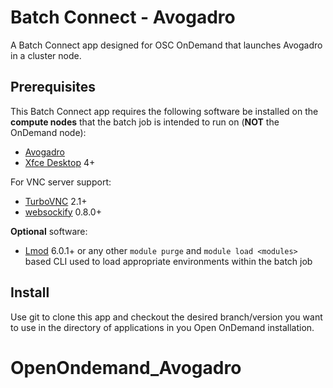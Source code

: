# Batch Connect - Avogadro

A Batch Connect app designed for OSC OnDemand that launches Avogadro in a cluster node.

## Prerequisites

This Batch Connect app requires the following software be installed on the
**compute nodes** that the batch job is intended to run on (**NOT** the
OnDemand node):

- [Avogadro]
- [Xfce Desktop] 4+

For VNC server support:

- [TurboVNC] 2.1+
- [websockify] 0.8.0+

**Optional** software:

- [Lmod] 6.0.1+ or any other `module purge` and `module load <modules>` based
  CLI used to load appropriate environments within the batch job

[Avogadro]: https://sourceforge.net/projects/avogadro/files/
[Xfce Desktop]: https://xfce.org/
[TurboVNC]: http://www.turbovnc.org/
[websockify]: https://github.com/novnc/websockify
[X server]: https://www.x.org/
[VirtualGL]: http://www.virtualgl.org/
[Lmod]: https://www.tacc.utexas.edu/research-development/tacc-projects/lmod

## Install

Use git to clone this app and checkout the desired branch/version you want to
use in the directory of applications in you Open OnDemand installation.

# OpenOndemand_Avogadro
